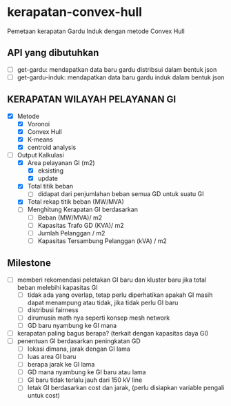 # kerapatan-convex-hull
Pemetaan kerapatan Gardu Induk dengan metode Convex Hull

## API yang dibutuhkan
- [ ] get-gardu: mendapatkan data baru gardu distribsui dalam bentuk json
- [ ] get-gardu-induk: mendapatkan data baru gardu induk dalam bentuk json

## KERAPATAN WILAYAH PELAYANAN GI
- [x] Metode
  - [x] Voronoi
  - [x] Convex Hull 
  - [x] K-means
  - [x] centroid analysis
- [ ] Output Kalkulasi
  - [x] Area pelayanan GI (m2)
    - [x] eksisting
    - [x] update
  - [x] Total titik beban
    - [ ] didapat dari penjumlahan beban semua GD untuk suatu GI
  - [x] Total rekap titik beban (MW/MVA)
  - [ ] Menghitung Kerapatan GI berdasarkan
    - [ ] Beban (MW/MVA)/ m2
    - [ ] Kapasitas Trafo GD (KVA)/ m2
    - [ ] Jumlah Pelanggan / m2
    - [ ] Kapasitas Tersambung Pelanggan (kVA) / m2

## Milestone
- [ ] memberi rekomendasi peletakan GI baru dan kluster baru jika total beban melebihi kapasitas GI 
  - [ ] tidak ada yang overlap, tetap perlu diperhatikan apakah GI masih dapat menampung atau tidak, jika tidak perlu GI baru
  - [ ] distribusi fairness 
  - [ ] dirumusin math nya seperti konsep mesh network
  - [ ] GD baru nyambung ke GI mana
- [ ] kerapatan paling bagus berapa? (terkait dengan kapasitas daya GI)
- [ ] penentuan GI berdasarkan peningkatan GD
  - [ ] lokasi dimana, jarak dengan GI lama
  - [ ] luas area GI baru
  - [ ] berapa jarak ke GI lama
  - [ ] GD mana nyambung ke GI baru atau lama
  - [ ] GI baru tidak terlalu jauh dari 150 kV line
  - [ ] letak GI berdasarkan cost dan jarak, (perlu disiapkan variable pengali untuk cost)
